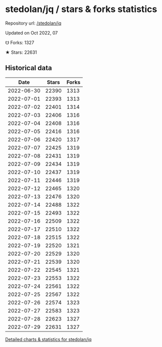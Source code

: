 # stedolan/jq / stars & forks statistics

Repository url: [/stedolan/jq](https://github.com/stedolan/jq)

Updated on Oct 2022, 07

☋ Forks: 1327

★ Stars: 22631

## Historical data
| Date | Stars | Forks |
|------|-------|-------|
| 2022-06-30 | 22390 | 1313 | 
| 2022-07-01 | 22393 | 1313 | 
| 2022-07-02 | 22401 | 1314 | 
| 2022-07-03 | 22406 | 1316 | 
| 2022-07-04 | 22408 | 1316 | 
| 2022-07-05 | 22416 | 1316 | 
| 2022-07-06 | 22420 | 1317 | 
| 2022-07-07 | 22425 | 1319 | 
| 2022-07-08 | 22431 | 1319 | 
| 2022-07-09 | 22434 | 1319 | 
| 2022-07-10 | 22437 | 1319 | 
| 2022-07-11 | 22446 | 1319 | 
| 2022-07-12 | 22465 | 1320 | 
| 2022-07-13 | 22476 | 1320 | 
| 2022-07-14 | 22488 | 1322 | 
| 2022-07-15 | 22493 | 1322 | 
| 2022-07-16 | 22509 | 1322 | 
| 2022-07-17 | 22510 | 1322 | 
| 2022-07-18 | 22515 | 1322 | 
| 2022-07-19 | 22520 | 1321 | 
| 2022-07-20 | 22529 | 1320 | 
| 2022-07-21 | 22539 | 1320 | 
| 2022-07-22 | 22545 | 1321 | 
| 2022-07-23 | 22553 | 1322 | 
| 2022-07-24 | 22561 | 1322 | 
| 2022-07-25 | 22567 | 1322 | 
| 2022-07-26 | 22574 | 1323 | 
| 2022-07-27 | 22583 | 1323 | 
| 2022-07-28 | 22623 | 1327 | 
| 2022-07-29 | 22631 | 1327 | 


[Detailed charts & statistics for stedolan/jq](https://reviewgithub.com/rep/stedolan/jq)
